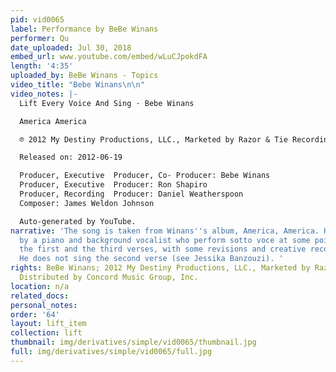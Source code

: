 ```yaml
---
pid: vid0065
label: Performance by BeBe Winans
performer: Qu
date_uploaded: Jul 30, 2018
embed_url: www.youtube.com/embed/wLuCJpokdFA
length: '4:35'
uploaded_by: BeBe Winans - Topics
video_title: "Bebe Winans\n\n"
video_notes: |-
  Lift Every Voice And Sing · Bebe Winans

  America America

  ℗ 2012 My Destiny Productions, LLC., Marketed by Razor & Tie Recordings. Distributed by Concord Music Group, Inc.

  Released on: 2012-06-19

  Producer, Executive  Producer, Co- Producer: Bebe Winans
  Producer, Executive  Producer: Ron Shapiro
  Producer, Recording  Producer: Daniel Weatherspoon
  Composer: James Weldon Johnson

  Auto-generated by YouTube.
narrative: 'The song is taken from Winans''s album, America, America. He is accompanied
  by a piano and background vocalist who perform sotto voce at some points. He performs
  the first and the third verses, with some revisions and creative recomposition.
  He does not sing the second verse (see Jessika Banzouzi). '
rights: BeBe Winans; 2012 My Destiny Productions, LLC., Marketed by Razor & Tie Recordings.
  Distributed by Concord Music Group, Inc.
location: n/a
related_docs: 
personal_notes: 
order: '64'
layout: lift_item
collection: lift
thumbnail: img/derivatives/simple/vid0065/thumbnail.jpg
full: img/derivatives/simple/vid0065/full.jpg
---
```

